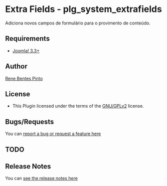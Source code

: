 Extra Fields - plg_system_extrafields
=============

Adiciona novos campos de formulário para o provimento de conteúdo.

Requirements
------------

* [Joomla! 3.3+](http://www.joomla.org)

Author
------

[Rene Bentes Pinto](http://github.com/renebentes)

License
--------

* This Plugin licensed under the terms of the [GNU/GPLv2](http://github.com/renebentes/plg_system_extrafields/blob/master/LICENSE) license.

Bugs/Requests
-------------

You can [report a bug or request a feature here](http://github.com/renebentes/plg_system_extrafields/issues)

TODO
----



Release Notes
-------------

You can [see the release notes here](http://github.com/renebentes/plg_system_extrafields/blob/master/CHANGELOG.md)